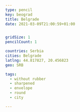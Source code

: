 ```yaml
---
type: pencil
key: beograd
title: Belgrade
date: 2021-03-09T21:00:59+01:00


gridSize: 1
pencilCount: 1

countries: Serbia
cities: Belgrade
latlng: 44.817827, 20.456823
geo: SRB

tags:
  - without rubber
  - sharpened
  - envelope
  - round
  - city

---
```


